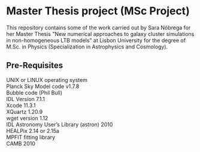 # Master Thesis project (MSc Project)

This repository contains some of the work carried out by Sara Nóbrega for her Master Thesis "New numerical approaches to galaxy cluster simulations in non-homogeneous LTB models" at Lisbon University for the degree of M.Sc. in Physics (Specialization in Astrophysics and Cosmology).

## Pre-Requisites 

UNIX or LINUX operating system <br/>
Planck Sky Model code v1.7.8 <br/>
Bubble code (Phil Bull) <br/>
IDL Version 7.1.1 <br/>
Xcode 11.3.1  <br/>
XQuartz 1.20.9  <br/>
wget version 1.12 <br/>
IDL Astronomy User’s Library (astron) 2010 <br/>
HEALPix 2.14 or 2.15a <br/>
MPFIT fitting library <br/>
CAMB 2010
